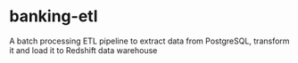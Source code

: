 # banking-etl
A batch processing ETL pipeline to extract data from PostgreSQL, transform it and load it to Redshift data warehouse
